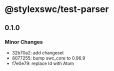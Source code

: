 # @stylexswc/test-parser

## 0.1.0

### Minor Changes

- 32b70a2: add changeset
- 8077255: bump swc_core to 0.96.9
- f7e0e79: replace Id with Atom

